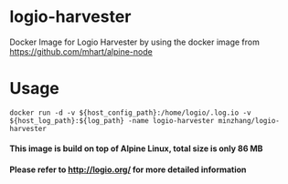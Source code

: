 # logio-harvester
Docker Image for Logio Harvester by using the docker image from https://github.com/mhart/alpine-node

# Usage
`docker run -d -v ${host_config_path}:/home/logio/.log.io -v ${host_log_path}:${log_path} -name logio-harvester minzhang/logio-harvester`

#### This image is build on top of Alpine Linux, total size is only 86 MB
#### Please refer to http://logio.org/ for more detailed information
